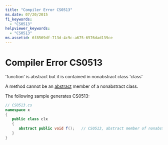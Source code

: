 ```yaml
---
title: "Compiler Error CS0513"
ms.date: 07/20/2015
f1_keywords: 
  - "CS0513"
helpviewer_keywords: 
  - "CS0513"
ms.assetid: 6f8569df-713d-4c9c-a675-6576dad139ce
---
```

# Compiler Error CS0513
'function' is abstract but it is contained in nonabstract class 'class'  
  
 A method cannot be an [abstract](../language-reference/keywords/abstract.md) member of a nonabstract class.  
  
 The following sample generates CS0513:  
  
```csharp  
// CS0513.cs  
namespace x  
{  
   public class clx  
   {  
      abstract public void f();   // CS0513, abstract member of nonabstract class  
   }  
}  
```
